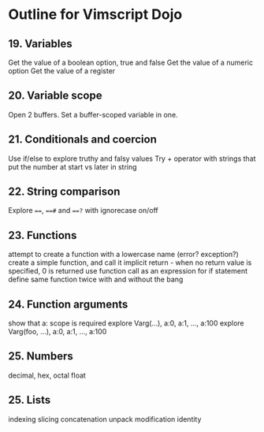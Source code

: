 # Outline for Vimscript Dojo

## 19. Variables

Get the value of a boolean option, true and false
Get the value of a numeric option
Get the value of a register

## 20. Variable scope

Open 2 buffers. Set a buffer-scoped variable in one.

## 21. Conditionals and coercion

Use if/else to explore truthy and falsy values
Try + operator with strings that put the number at start vs later in string

## 22. String comparison

Explore `==`, `==#` and `==?` with ignorecase on/off

## 23. Functions

attempt to create a function with a lowercase name (error? exception?)
create a simple function, and call it
implicit return - when no return value is specified, 0 is returned
use function call as an expression for if statement
define same function twice with and without the bang

## 24. Function arguments

show that a: scope is required
explore Varg(...), a:0, a:1, ..., a:100
explore Varg(foo, ...), a:0, a:1, ..., a:100

## 25. Numbers

decimal, hex, octal
float

## 25. Lists

  indexing
  slicing
  concatenation
  unpack
modification
  identity
